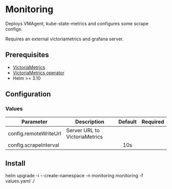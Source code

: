 # Monitoring

Deploys VMAgent, kube-state-metrics and configures some scrape configs.

Requires an external victoriametrics and grafana server.

## Prerequisites

- [VictoriaMetrics](https://github.com/VictoriaMetrics/VictoriaMetrics)
- [VictoriaMetrics operator](https://github.com/VictoriaMetrics/operator)
- Helm >= 3.10

## Configuration

### Values
|Parameter                  |Description                |Default  |Required|
|---                        |---                        |:---:    |:---:|
|config.remoteWriteUrl      |Server URL to VictoriaMetrics |
|config.scrapeInterval      | |10s


## Install

helm upgrade -i --create-namespace -n monitoring monitoring -f values.yaml ./